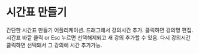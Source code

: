 # 시간표 만들기

간단한 시간표 만들기 어플리케이션.
드래그해서 강의시간 추가. 클릭하면 강의명 편집. 
시간표 바깥 클릭 or Esc 누르면 선택해제되고 새 강의 추가할 수 있음.
다시 강의시간 클릭하면 선택돼서 그 강의에 시간 추가가능.
